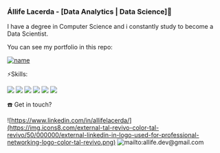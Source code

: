 ### Állife Lacerda - [Data Analytics | Data Science]👋

I have a degree in Computer Science and i constantly study to become a Data Scientist.


You can see my portfolio in this repo:

[![name](https://img.icons8.com/fluency/48/000000/portfolio.png)](https://github.com/allifelacerda/Portfolio)


⚡Skills:


![](https://camo.githubusercontent.com/a71f1a20d58a3506dd5f32dcb31461bd5102a0bd33dbf49db9195c589eaca8d7/68747470733a2f2f696d672e736869656c64732e696f2f62616467652f707974686f6e2532302d2532333134333534432e7376673f267374796c653d666f722d7468652d6261646765266c6f676f3d707974686f6e266c6f676f436f6c6f723d7768697465)
![](https://camo.githubusercontent.com/02a70ddb15dc95a472aab8ff5383333b8735a794c380078d61e59190d0a52c84/68747470733a2f2f696d672e736869656c64732e696f2f62616467652f73716c2d2532333333393933332e7376673f267374796c653d666f722d7468652d6261646765266c6f676f3d73716c266c6f676f436f6c6f723d7768697465)
![](https://camo.githubusercontent.com/5e8b6493343a841ed161f1862e7de688f67ba8809ad0a76a8f04af618ab2c3bf/68747470733a2f2f696d672e736869656c64732e696f2f62616467652f7363696b69742d2d6c6561726e2d2532334637393331452e7376673f7374796c653d666f722d7468652d6261646765266c6f676f3d7363696b69742d6c6561726e266c6f676f436f6c6f723d7768697465)
![](https://camo.githubusercontent.com/f737c8a9e60949e59f80fcca0b0019df76efb3c8ae56d38736bb93e44b447000/68747470733a2f2f696d672e736869656c64732e696f2f62616467652f70616e6461732d2532333135303435382e7376673f7374796c653d666f722d7468652d6261646765266c6f676f3d70616e646173266c6f676f436f6c6f723d7768697465)
![](https://camo.githubusercontent.com/a1c5e9056e3be1e1058d8517b025af60f61f75395a78245776db71a7703aff9c/68747470733a2f2f696d672e736869656c64732e696f2f62616467652f6e756d70792d2532333031333234332e7376673f7374796c653d666f722d7468652d6261646765266c6f676f3d6e756d7079266c6f676f436f6c6f723d7768697465)
![](https://camo.githubusercontent.com/ec0d32e85caf4723d5182a75338c89f85a2c3679aed0c46c9ee9fd1c8dc2a316/68747470733a2f2f696d672e736869656c64732e696f2f62616467652f6769742d2532334630353033332e7376673f7374796c653d666f722d7468652d6261646765266c6f676f3d676974266c6f676f436f6c6f723d7768697465)


☎️ Get in touch?

![https://www.linkedin.com/in/allifelacerda/](https://img.icons8.com/external-tal-revivo-color-tal-revivo/50/000000/external-linkedin-in-logo-used-for-professional-networking-logo-color-tal-revivo.png)
![mailto:allife.dev@gmail.com](https://img.icons8.com/color/48/000000/gmail-new.png)


<!--
**allifelacerda/allifelacerda** is a ✨ _special_ ✨ repository because its `README.md` (this file) appears on your GitHub profile.

Here are some ideas to get you started:

- 🔭 I’m currently working on ...
- 🌱 I’m currently learning ...
- 👯 I’m looking to collaborate on ...
- 🤔 I’m looking for help with ...
- 💬 Ask me about ...
- 📫 How to reach me: ...
- 😄 Pronouns: ...
- ⚡ Fun fact: ...
-->
